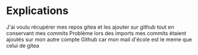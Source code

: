 # Explications

J'ai voulu récupérer mes repos gitea et les ajouter sur github tout en conservant mes commits 
Problème lors des imports mes commits étaient ajoutés sur mon autre compte Github car mon mail d'école est le meme que celui de gitea
